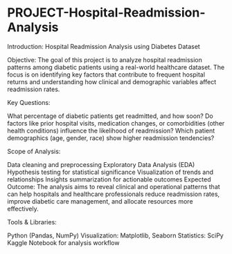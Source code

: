 # PROJECT-Hospital-Readmission-Analysis
Introduction: Hospital Readmission Analysis using Diabetes Dataset

Objective: The goal of this project is to analyze hospital readmission patterns among diabetic patients using a real-world healthcare dataset. The focus is on identifying key factors that contribute to frequent hospital returns and understanding how clinical and demographic variables affect readmission rates.

Key Questions:

What percentage of diabetic patients get readmitted, and how soon?
Do factors like prior hospital visits, medication changes, or comorbidities (other health conditions) influence the likelihood of readmission?
Which patient demographics (age, gender, race) show higher readmission tendencies?

Scope of Analysis:

Data cleaning and preprocessing
Exploratory Data Analysis (EDA)
Hypothesis testing for statistical significance
Visualization of trends and relationships
Insights summarization for actionable outcomes
Expected Outcome: The analysis aims to reveal clinical and operational patterns that can help hospitals and healthcare professionals reduce readmission rates, improve diabetic care management, and allocate resources more effectively.

Tools & Libraries:

Python (Pandas, NumPy)
Visualization: Matplotlib, Seaborn
Statistics: SciPy
Kaggle Notebook for analysis workflow
